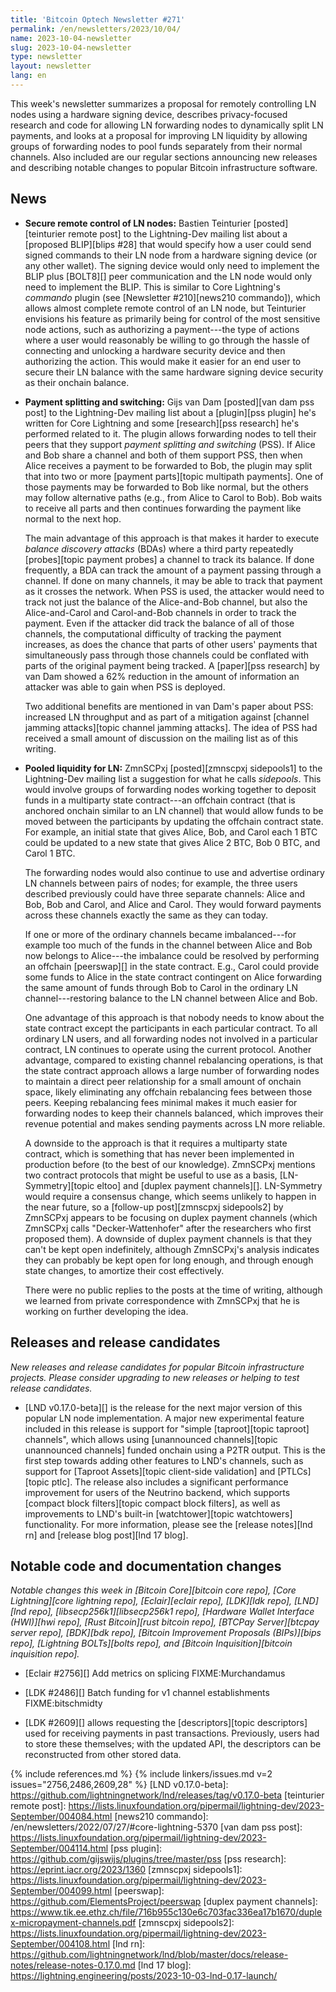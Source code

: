 ```yaml
---
title: 'Bitcoin Optech Newsletter #271'
permalink: /en/newsletters/2023/10/04/
name: 2023-10-04-newsletter
slug: 2023-10-04-newsletter
type: newsletter
layout: newsletter
lang: en
---
```

This week's newsletter summarizes a proposal for remotely controlling LN
nodes using a hardware signing device, describes privacy-focused
research and code for allowing LN forwarding nodes to dynamically split
LN payments, and looks at a proposal for improving LN liquidity by
allowing groups of forwarding nodes to pool funds separately from their
normal channels.  Also included are our regular sections announcing new
releases and describing notable changes to popular Bitcoin
infrastructure software.

## News

- **Secure remote control of LN nodes:** Bastien Teinturier
  [posted][teinturier remote post] to the Lightning-Dev mailing list
  about a [proposed BLIP][blips #28] that would specify how a user could
  send signed commands to their LN node from a hardware signing device
  (or any other wallet).  The signing device would only need to
  implement the BLIP plus [BOLT8][] peer communication and the LN node
  would only need to implement the BLIP.  This is similar to Core
  Lightning's _commando_ plugin (see [Newsletter #210][news210
  commando]), which allows almost complete remote control of an LN node,
  but Teinturier envisions his feature as primarily being for control of
  the most sensitive node actions, such as authorizing a payment---the
  type of actions where a user would reasonably be willing to go through
  the hassle of connecting and unlocking a hardware security device and
  then authorizing the action.  This would make it easier for an end
  user to secure their LN balance with the same hardware signing device
  security as their onchain balance.

- **Payment splitting and switching:** Gijs van Dam [posted][van dam pss
  post] to the Lightning-Dev mailing list about a [plugin][pss plugin] he's
  written for Core Lightning and some [research][pss research] he's
  performed related to it.  The plugin allows forwarding nodes to tell
  their peers that they support _payment splitting and switching_ (PSS).
  If Alice and Bob share a channel and both of them support PSS, then when
  Alice receives a payment to be forwarded to Bob, the plugin may split
  that into two or more [payment parts][topic multipath payments].  One
  of those payments may be forwarded to Bob like normal, but the others
  may follow alternative paths (e.g., from Alice to Carol to Bob).  Bob
  waits to receive all parts and then continues forwarding the payment
  like normal to the next hop.

    The main advantage of this approach is that makes it harder to
    execute _balance discovery attacks_ (BDAs) where a third party
    repeatedly [probes][topic payment probes] a channel to track its
    balance.  If done frequently, a BDA can track the amount of a
    payment passing through a channel.  If done on many channels, it may
    be able to track that payment as it crosses the network.  When PSS
    is used, the attacker would need to track not just the balance of
    the Alice-and-Bob channel, but also the Alice-and-Carol and
    Carol-and-Bob channels in order to track the payment.  Even if the
    attacker did track the balance of all of those channels, the
    computational difficulty of tracking the payment increases, as does
    the chance that parts of other users' payments that simultaneously
    pass through those channels could be conflated with parts of the
    original payment being tracked.  A [paper][pss research] by van Dam
    showed a 62% reduction in the amount of information an attacker was
    able to gain when PSS is deployed.

    Two additional benefits are mentioned in van Dam's paper about PSS:
    increased LN throughput and as part of a mitigation against
    [channel jamming attacks][topic channel jamming attacks]. The idea
    of PSS had received a small amount of discussion on the mailing list
    as of this writing.

- **Pooled liquidity for LN:** ZmnSCPxj [posted][zmnscpxj sidepools1] to
  the Lightning-Dev mailing list a suggestion for what he calls
  _sidepools_.  This would involve groups of forwarding nodes working
  together to deposit funds in a multiparty state contract---an offchain
  contract (that is anchored onchain similar to an LN channel) that
  would allow funds to be moved between the participants by updating the
  offchain contract state.  For example, an initial state that gives
  Alice, Bob, and Carol each 1 BTC could be updated to a new state that
  gives Alice 2 BTC, Bob 0 BTC, and Carol 1 BTC.

    The forwarding nodes would also continue to use and advertise
    ordinary LN channels between pairs of nodes; for example, the three
    users described previously could have three separate channels: Alice
    and Bob, Bob and Carol, and Alice and Carol.  They would forward
    payments across these channels exactly the same as they can today.

    If one or more of the ordinary channels became imbalanced---for
    example too much of the funds in the channel between Alice and Bob
    now belongs to Alice---the imbalance could be resolved by performing
    an offchain [peerswap][] in the state contract.  E.g., Carol could
    provide some funds to Alice in the state contract contingent on
    Alice forwarding the same amount of funds through Bob to Carol in
    the ordinary LN channel---restoring balance to the LN channel
    between Alice and Bob.

    One advantage of this approach is that nobody needs to know about the
    state contract except the participants in each particular contract.
    To all ordinary LN users, and all forwarding nodes not involved in a
    particular contract, LN continues to operate using the current
    protocol.  Another advantage, compared to existing channel
    rebalancing operations, is that the state contract approach allows a
    large number of forwarding nodes to maintain a direct peer
    relationship for a small amount of onchain space, likely eliminating
    any offchain rebalancing fees between those peers.  Keeping
    rebalancing fees minimal makes it much easier for forwarding nodes
    to keep their channels balanced, which improves their revenue
    potential and makes sending payments across LN more reliable.

    A downside to the approach is that it requires a multiparty state
    contract, which is something that has never been implemented in
    production before (to the best of our knowledge).  ZmnSCPxj mentions
    two contract protocols that might be useful to use as a basis,
    [LN-Symmetry][topic eltoo] and [duplex payment channels][].
    LN-Symmetry would require a consensus change, which seems unlikely
    to happen in the near future, so a [follow-up post][zmnscpxj
    sidepools2] by ZmnSCPxj appears to be focusing on duplex payment
    channels (which ZmnSCPxj calls "Decker-Wattenhofer" after the
    researchers who first proposed them).  A downside of duplex payment
    channels is that they can't be kept open indefinitely, although
    ZmnSCPxj's analysis indicates they can probably be kept open for
    long enough, and through enough state changes, to amortize their
    cost effectively.

    There were no public replies to the posts at the time of writing,
    although we learned from private correspondence with ZmnSCPxj that
    he is working on further developing the idea.

## Releases and release candidates

*New releases and release candidates for popular Bitcoin infrastructure
projects.  Please consider upgrading to new releases or helping to test
release candidates.*

- [LND v0.17.0-beta][] is the release for the next major version of this
  popular LN node implementation.  A major new experimental feature
  included in this release is support for "simple [taproot][topic
  taproot] channels", which allows using [unannounced channels][topic
  unannounced channels] funded onchain using a P2TR output.  This is the
  first step towards adding other features to LND's channels, such as
  support for [Taproot Assets][topic client-side validation] and
  [PTLCs][topic ptlc].  The release also includes a significant
  performance improvement for users of the Neutrino backend, which
  supports [compact block filters][topic compact block filters], as well
  as improvements to LND's built-in [watchtower][topic watchtowers]
  functionality.  For more information, please see the [release
  notes][lnd rn] and [release blog post][lnd 17 blog].

## Notable code and documentation changes

*Notable changes this week in [Bitcoin Core][bitcoin core repo], [Core
Lightning][core lightning repo], [Eclair][eclair repo], [LDK][ldk repo],
[LND][lnd repo], [libsecp256k1][libsecp256k1 repo], [Hardware Wallet
Interface (HWI)][hwi repo], [Rust Bitcoin][rust bitcoin repo], [BTCPay
Server][btcpay server repo], [BDK][bdk repo], [Bitcoin Improvement
Proposals (BIPs)][bips repo], [Lightning BOLTs][bolts repo], and
[Bitcoin Inquisition][bitcoin inquisition repo].*

- [Eclair #2756][] Add metrics on splicing FIXME:Murchandamus

- [LDK #2486][] Batch funding for v1 channel establishments
  FIXME:bitschmidty

- [LDK #2609][] allows requesting the [descriptors][topic descriptors]
  used for receiving payments in past transactions.  Previously, users
  had to store these themselves; with the updated API, the descriptors
  can be reconstructed from other stored data.

{% include references.md %}
{% include linkers/issues.md v=2 issues="2756,2486,2609,28" %}
[LND v0.17.0-beta]: https://github.com/lightningnetwork/lnd/releases/tag/v0.17.0-beta
[teinturier remote post]: https://lists.linuxfoundation.org/pipermail/lightning-dev/2023-September/004084.html
[news210 commando]: /en/newsletters/2022/07/27/#core-lightning-5370
[van dam pss post]: https://lists.linuxfoundation.org/pipermail/lightning-dev/2023-September/004114.html
[pss plugin]: https://github.com/gijswijs/plugins/tree/master/pss
[pss research]: https://eprint.iacr.org/2023/1360
[zmnscpxj sidepools1]: https://lists.linuxfoundation.org/pipermail/lightning-dev/2023-September/004099.html
[peerswap]: https://github.com/ElementsProject/peerswap
[duplex payment channels]: https://www.tik.ee.ethz.ch/file/716b955c130e6c703fac336ea17b1670/duplex-micropayment-channels.pdf
[zmnscpxj sidepools2]: https://lists.linuxfoundation.org/pipermail/lightning-dev/2023-September/004108.html
[lnd rn]: https://github.com/lightningnetwork/lnd/blob/master/docs/release-notes/release-notes-0.17.0.md
[lnd 17 blog]: https://lightning.engineering/posts/2023-10-03-lnd-0.17-launch/
